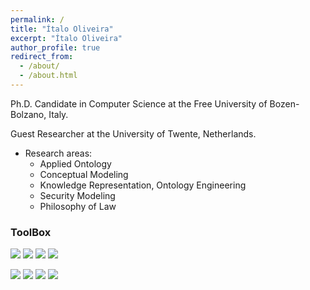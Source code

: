 ```yaml
---
permalink: /
title: "Ítalo Oliveira"
excerpt: "Ítalo Oliveira"
author_profile: true
redirect_from: 
  - /about/
  - /about.html
---
```


Ph.D. Candidate in Computer Science at the Free University of Bozen-Bolzano, Italy.

Guest Researcher at the University of Twente, Netherlands.


- Research areas:
  - Applied Ontology
  - Conceptual Modeling
  - Knowledge Representation, Ontology Engineering
  - Security Modeling
  - Philosophy of Law






### ToolBox

[![](https://img.shields.io/badge/-Python-000?&logo=Python)](https://www.python.org/)
[![](https://img.shields.io/badge/-Jupyter-000?&logo=Jupyter)](https://jupyter.org/)
[![](https://img.shields.io/badge/-SQLite-000?&logo=Sqlite)](https://www.sqlite.org/)
[![](https://img.shields.io/badge/-LaTeX-000?&logo=latex)](https://www.latex-project.org/)

[![](https://img.shields.io/badge/-Linux-000?&logo=linux)](https://www.linux.org/)
[![](https://img.shields.io/badge/-Pop!_OS-000?&logo=pop!_os)](https://pop.system76.com/)
[![](https://img.shields.io/badge/-Git-000?&logo=Git)](https://git-scm.com/)
[![](https://img.shields.io/badge/-SemanticWeb-000?&logo=semanticweb)](https://www.w3.org/2013/data/)